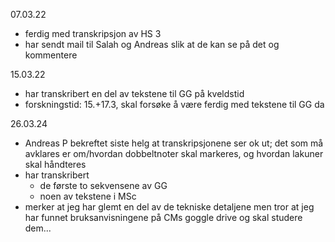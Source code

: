 07.03.22

- ferdig med transkripsjon av HS 3
- har sendt mail til Salah og Andreas slik at de kan se på det og kommentere

15.03.22

- har transkribert en del av tekstene til GG på kveldstid
- forskningstid: 15.+17.3, skal forsøke å være ferdig med tekstene til GG da

26.03.24

- Andreas P bekreftet siste helg at transkripsjonene ser ok ut; det som må avklares er om/hvordan dobbeltnoter skal markeres, og hvordan lakuner skal håndteres
- har transkribert
  - de første to sekvensene av GG
  - noen av tekstene i MSc
- merker at jeg har glemt en del av de tekniske detaljene men tror at jeg har funnet bruksanvisningene på CMs goggle drive og skal studere dem...
